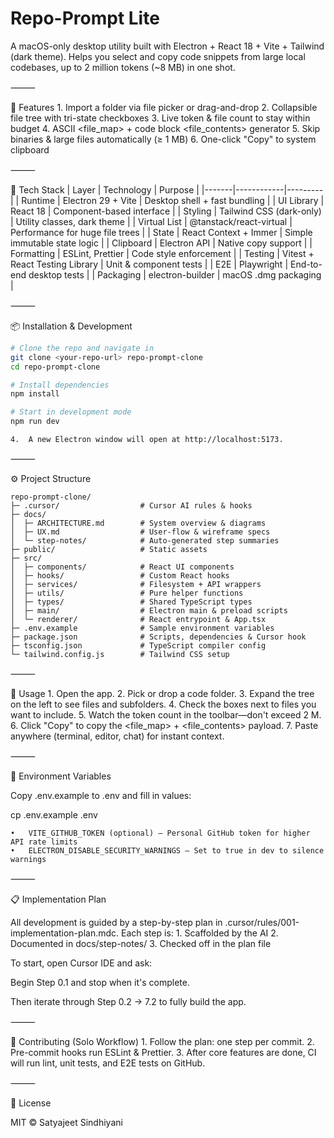 # Repo-Prompt Lite


A macOS-only desktop utility built with Electron + React 18 + Vite + Tailwind (dark theme).
Helps you select and copy code snippets from large local codebases, up to 2 million tokens (~8 MB) in one shot.

⸻

🚀 Features
	1.	Import a folder via file picker or drag-and-drop
	2.	Collapsible file tree with tri-state checkboxes
	3.	Live token & file count to stay within budget
	4.	ASCII <file_map> + code block <file_contents> generator
	5.	Skip binaries & large files automatically (≥ 1 MB)
	6.	One-click "Copy" to system clipboard

⸻

🧰 Tech Stack
| Layer | Technology | Purpose |
|-------|------------|---------|
| Runtime | Electron 29 + Vite | Desktop shell + fast bundling |
| UI Library | React 18 | Component-based interface |
| Styling | Tailwind CSS (dark-only) | Utility classes, dark theme |
| Virtual List | @tanstack/react-virtual | Performance for huge file trees |
| State | React Context + Immer | Simple immutable state logic |
| Clipboard | Electron API | Native copy support |
| Formatting | ESLint, Prettier | Code style enforcement |
| Testing | Vitest + React Testing Library | Unit & component tests |
| E2E | Playwright | End-to-end desktop tests |
| Packaging | electron-builder | macOS .dmg packaging |



⸻

📦 Installation & Development

```bash
# Clone the repo and navigate in
git clone <your-repo-url> repo-prompt-clone
cd repo-prompt-clone

# Install dependencies
npm install

# Start in development mode
npm run dev
```


	4.	A new Electron window will open at http://localhost:5173.

⸻

⚙️ Project Structure

```text
repo-prompt-clone/
├─ .cursor/                  # Cursor AI rules & hooks
├─ docs/
│  ├─ ARCHITECTURE.md        # System overview & diagrams
│  ├─ UX.md                  # User-flow & wireframe specs
│  └─ step-notes/            # Auto-generated step summaries
├─ public/                   # Static assets
├─ src/
│  ├─ components/            # React UI components
│  ├─ hooks/                 # Custom React hooks
│  ├─ services/              # Filesystem + API wrappers
│  ├─ utils/                 # Pure helper functions
│  ├─ types/                 # Shared TypeScript types
│  ├─ main/                  # Electron main & preload scripts
│  └─ renderer/              # React entrypoint & App.tsx
├─ .env.example              # Sample environment variables
├─ package.json              # Scripts, dependencies & Cursor hook
├─ tsconfig.json             # TypeScript compiler config
└─ tailwind.config.js        # Tailwind CSS setup
```



⸻

🌟 Usage
	1.	Open the app.
	2.	Pick or drop a code folder.
	3.	Expand the tree on the left to see files and subfolders.
	4.	Check the boxes next to files you want to include.
	5.	Watch the token count in the toolbar—don't exceed 2 M.
	6.	Click "Copy" to copy the <file_map> + <file_contents> payload.
	7.	Paste anywhere (terminal, editor, chat) for instant context.

⸻

🔧 Environment Variables

Copy .env.example to .env and fill in values:

cp .env.example .env

	•	VITE_GITHUB_TOKEN (optional) – Personal GitHub token for higher API rate limits
	•	ELECTRON_DISABLE_SECURITY_WARNINGS – Set to true in dev to silence warnings

⸻

📋 Implementation Plan

All development is guided by a step-by-step plan in
.cursor/rules/001-implementation-plan.mdc.
Each step is:
	1.	Scaffolded by the AI
	2.	Documented in docs/step-notes/
	3.	Checked off in the plan file

To start, open Cursor IDE and ask:

Begin Step 0.1 and stop when it's complete.

Then iterate through Step 0.2 → 7.2 to fully build the app.

⸻

🤝 Contributing (Solo Workflow)
	1.	Follow the plan: one step per commit.
	2.	Pre-commit hooks run ESLint & Prettier.
	3.	After core features are done, CI will run lint, unit tests, and E2E tests on GitHub.

⸻

📝 License

MIT © Satyajeet Sindhiyani

